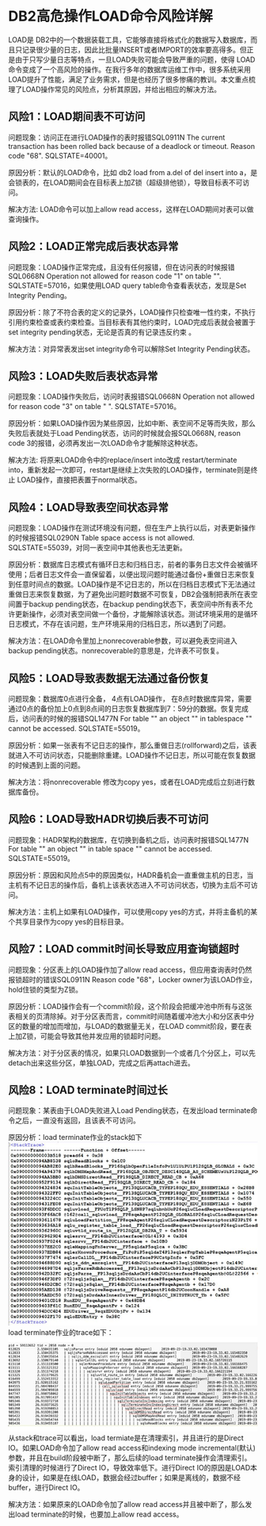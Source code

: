 # DB2高危操作LOAD命令风险详解

LOAD是 DB2中的一个数据装载工具，它能够直接将格式化的数据写入数据库，而且只记录很少量的日志，因此比批量INSERT或者IMPORT的效率要高得多。但正是由于只写少量日志等特点，一旦LOAD失败可能会导致严重的问题，使得 LOAD命令变成了一个高风险的操作。在我行多年的数据库运维工作中，很多系统采用 LOAD提升了性能，满足了业务需求，但是也经历了很多惨痛的教训。本文重点梳理了LOAD操作常见的风险点，分析其原因，并给出相应的解决方法。

## 风险1：LOAD期间表不可访问

问题现象：访问正在进行LOAD操作的表时报错SQL0911N The current transaction has been rolled back because of a deadlock or timeout. Reason code "68". SQLSTATE=40001。

原因分析：默认的LOAD命令，比如 db2 load from a.del of del insert into a，是会锁表的，在LOAD期间会在目标表上加Z锁（超级排他锁），导致目标表不可访问。

解决方法: LOAD命令可以加上allow read access，这样在LOAD期间对表可以做查询操作。

## 风险2：LOAD正常完成后表状态异常

问题现象：LOAD操作正常完成，且没有任何报错，但在访问表的时候报错SQL0668N Operation not allowed for reason code "1" on table "<table-name>". SQLSTATE=57016，如果使用LOAD query table命令查看表状态，发现是Set Integrity Pending。

原因分析：除了不符合表的定义的记录外，LOAD操作只检查唯一性约束，不执行引用约束检查或表约束检查。当目标表有其他约束时，LOAD完成后表就会被置于set integrity pending状态，无论是否真的有记录违反约束 。

解决方法：对异常表发出set integrity命令可以解除Set Integrity Pending状态。

## 风险3：LOAD失败后表状态异常

问题现象：LOAD操作失败后，访问时表报错SQL0668N Operation not allowed for reason code "3" on table " <table-name> ". SQLSTATE=57016。

原因分析：如果LOAD操作因为某些原因，比如中断、表空间不足等而失败，那么失败后表就处于Load Pending状态，访问的时候就会报SQL0668N, reason code 3的报错，必须再发出一次LOAD命令才能解除这种状态。

解决方法: 将原来LOAD命令中的replace/insert into改成 restart/terminate into，重新发起一次即可，restart是继续上次失败的LOAD操作，terminate则是终止 LOAD操作，直接把表置于normal状态。

## 风险4：LOAD导致表空间状态异常

问题现象：LOAD操作在测试环境没有问题，但在生产上执行以后，对表更新操作的时候报错SQL0290N Table space access is not allowed. SQLSTATE=55039，对同一表空间中其他表也无法更新。

原因分析：数据库日志模式有循环日志和归档日志，前者的事务日志文件会被循环使用；后者日志文件会一直保留着，以便出现问题时能通过备份+重做日志来恢复到任意时间点的数据。LOAD操作是不记日志的，所以在归档日志模式下无法通过重做日志来恢复数据，为了避免出问题时数据不可恢复，DB2会强制把表所在表空间置于backup pending状态，在backup pending状态下，表空间中所有表不允许更新操作，必须对表空间做一个备份，才能解除该状态。测试环境采用的是循环日志模式，不存在该问题，生产环境采用的归档日志，所以遇到了问题。

解决方法：在LOAD命令里加上nonrecoverable参数，可以避免表空间进入backup pending状态。nonrecoverable的意思是，允许表不可恢复。

## 风险5：LOAD导致表数据无法通过备份恢复

问题现象：数据库0点进行全备， 4点有LOAD操作， 在8点时数据库异常，需要通过0点的备份加上0点到8点间的日志恢复数据库到7：59分的数据。恢复完成后，访问表的时候的报错SQL1477N For table "<table-name>" an object "<object-id>" in tablespace "<tbspace-id>" cannot be accessed. SQLSTATE=55019。

原因分析：如果一张表有不记日志的操作，那么重做日志(rollforward)之后，该表就进入不可访问状态，只能删除重建。LOAD操作不记日志，所以可能在恢复数据的时候遇到上面的问题。

解决方法：将nonrecoverable 修改为copy yes，或者在LOAD完成后立刻进行数据库备份。

## 风险6：LOAD导致HADR切换后表不可访问

问题现象：HADR架构的数据库，在切换到备机之后，访问表时报错SQL1477N For table "<table-name>" an object "<object-id>" in table space "<tbspace-id>" cannot be accessed. SQLSTATE=55019。

原因分析：原因和风险点5中的原因类似，HADR备机会一直重做主机的日志，当主机有不记日志的操作后，备机上该表状态进入不可访问状态，切换为主后不可访问。

解决方法：主机上如果有LOAD操作，可以使用copy yes的方式，并将主备机的某个共享目录作为copy yes的目标目录。

## 风险7：LOAD commit时间长导致应用查询锁超时

问题现象：分区表上的LOAD操作加了allow read access，但应用查询表时仍然报锁超时的错误SQL0911N Reason code "68"，Locker owner为该LOAD作业，hold住锁的类型为Z锁。

原因分析：LOAD操作会有一个commit阶段，这个阶段会把缓冲池中所有与这张表相关的页清除掉。对于分区表而言，commit时间随着缓冲池大小和分区表中分区的数量的增加而增加，与LOAD的数据量无关，在LOAD commit阶段，要在表上加Z锁，可能会导致其他并发应用的锁超时问题。

解决方法：对于分区表的情况，如果只LOAD数据到一个或者几个分区上，可以先detach出来这些分区，单独LOAD，完成之后再attach进去。

## 风险8：LOAD terminate时间过长

问题现象：某表由于LOAD失败进入Load Pending状态，在发出load terminate命令之后，一直没有返回，且该表不可访问。

原因分析：load terminate作业的stack如下
![](./images/db2_01_01.png)
load terminate作业的trace如下：
![](./images/db2_01_02.png)
从stack和trace可以看出，load termiate是在清理索引，并且进行的是Direct IO。如果LOAD命令加了allow read access和indexing mode incremental(默认)参数，并且在build阶段被中断了，那么后续的load terminate操作会清理索引。索引清理的时候进行了Direct IO，导致效率低下。进行Direct IO的原因是LOAD本身的设计，如果是在线LOAD，数据会经过buffer；如果是离线的，数据不经buffer，进行Direct IO。

解决方法：如果原来的LOAD命令加了allow read access并且被中断了，那么发出load terminate的时候，也要加上allow read access。